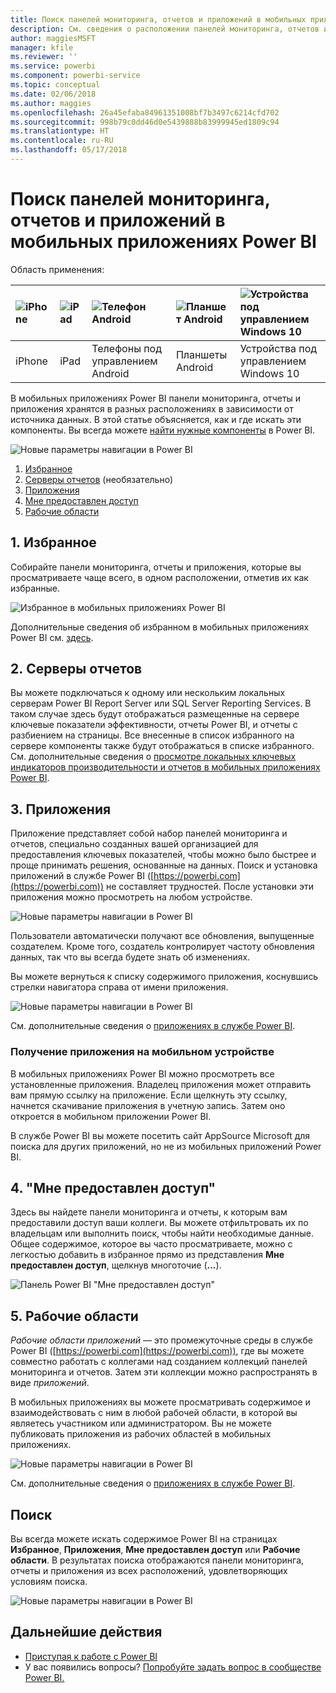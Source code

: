 ```yaml
---
title: Поиск панелей мониторинга, отчетов и приложений в мобильных приложениях Power BI
description: См. сведения о расположении панелей мониторинга, отчетов и приложений в мобильных приложениях Power BI в зависимости от источника данных.
author: maggiesMSFT
manager: kfile
ms.reviewer: ''
ms.service: powerbi
ms.component: powerbi-service
ms.topic: conceptual
ms.date: 02/06/2018
ms.author: maggies
ms.openlocfilehash: 26a45efaba84961351008bf7b3497c6214cfd702
ms.sourcegitcommit: 998b79c0dd46d0e5439888b83999945ed1809c94
ms.translationtype: HT
ms.contentlocale: ru-RU
ms.lasthandoff: 05/17/2018
---
```

# <a name="find-your-dashboards-reports-and-apps-in-the-power-bi-mobile-apps"></a>Поиск панелей мониторинга, отчетов и приложений в мобильных приложениях Power BI
Область применения:

| ![iPhone](media/mobile-apps-find-content-mobile-devices/iphone-logo-50-px.png) | ![iPad](media/mobile-apps-find-content-mobile-devices/ipad-logo-50-px.png) | ![Телефон Android](media/mobile-apps-find-content-mobile-devices/android-phone-logo-50-px.png) | ![Планшет Android](media/mobile-apps-find-content-mobile-devices/android-tablet-logo-50-px.png) | ![Устройства под управлением Windows 10](media/mobile-apps-find-content-mobile-devices/win-10-logo-50-px.png) |
|:--- |:--- |:--- |:--- |:--- |
| iPhone |iPad |Телефоны под управлением Android |Планшеты Android |Устройства под управлением Windows 10 |

В мобильных приложениях Power BI панели мониторинга, отчеты и приложения хранятся в разных расположениях в зависимости от источника данных. В этой статье объясняется, как и где искать эти компоненты. Вы всегда можете [найти нужные компоненты](mobile-apps-find-content-mobile-devices.md#search) в Power BI. 

![Новые параметры навигации в Power BI](media/mobile-apps-find-content-mobile-devices/power-bi-mobile-find-content.png)

1. [Избранное](mobile-apps-find-content-mobile-devices.md#1-favorites)
2. [Серверы отчетов](mobile-apps-find-content-mobile-devices.md#2-report-servers) (необязательно)
3. [Приложения](mobile-apps-find-content-mobile-devices.md#3-apps)
4. [Мне предоставлен доступ](mobile-apps-find-content-mobile-devices.md#4-shared-with-me)
5. [Рабочие области](mobile-apps-find-content-mobile-devices.md#5-workspaces)

## <a name="1-favorites"></a>1. Избранное
Собирайте панели мониторинга, отчеты и приложения, которые вы просматриваете чаще всего, в одном расположении, отметив их как избранные. 

![Избранное в мобильных приложениях Power BI](media/mobile-apps-find-content-mobile-devices/power-bi-android-favorites-reports.png)

Дополнительные сведения об избранном в мобильных приложениях Power BI см. [здесь](mobile-apps-favorites.md).

## <a name="2-report-servers"></a>2. Серверы отчетов
Вы можете подключаться к одному или нескольким локальных серверам Power BI Report Server или SQL Server Reporting Services. В таком случае здесь будут отображаться размещенные на сервере ключевые показатели эффективности, отчеты Power BI, и отчеты с разбиением на страницы. Все внесенные в список избранного на сервере компоненты также будут отображаться в списке избранного. См. дополнительные сведения о [просмотре локальных ключевых индикаторов производительности и отчетов в мобильных приложениях Power BI](mobile-app-ssrs-kpis-mobile-on-premises-reports.md).

## <a name="3-apps"></a>3. Приложения
Приложение представляет собой набор панелей мониторинга и отчетов, специально созданных вашей организацией для предоставления ключевых показателей, чтобы можно было быстрее и проще принимать решения, основанные на данных. Поиск и установка приложений в службе Power BI ([https://powerbi.com](https://powerbi.com)) не составляет трудностей. После установки эти приложения можно просмотреть на любом устройстве. 

![Новые параметры навигации в Power BI](media/mobile-apps-find-content-mobile-devices/power-bi-apps-mobile-apps.png)

Пользователи автоматически получают все обновления, выпущенные создателем. Кроме того, создатель контролирует частоту обновления данных, так что вы всегда будете знать об изменениях.

Вы можете вернуться к списку содержимого приложения, коснувшись стрелки навигатора справа от имени приложения.

![Новые параметры навигации в Power BI](media/mobile-apps-find-content-mobile-devices/power-bi-it-spend-app-android.png)

См. дополнительные сведения о [приложениях в службе Power BI](service-install-use-apps.md).

### <a name="get-an-app-on-a-mobile-device"></a>Получение приложения на мобильном устройстве
В мобильных приложениях Power BI можно просмотреть все установленные приложения. Владелец приложения может отправить вам прямую ссылку на приложение. Если щелкнуть эту ссылку, начнется скачивание приложения в учетную запись. Затем оно откроется в мобильном приложении Power BI. 

В службе Power BI вы можете посетить сайт AppSource Microsoft для поиска для других приложений, но не из мобильных приложений Power BI. 

## <a name="4-shared-with-me"></a>4. "Мне предоставлен доступ"
Здесь вы найдете панели мониторинга и отчеты, к которым вам предоставили доступ ваши коллеги. Вы можете отфильтровать их по владельцам или выполнить поиск, чтобы найти необходимые данные. Общее содержимое, которое вы часто просматриваете, можно с легкостью добавить в избранное прямо из представления **Мне предоставлен доступ**, щелкнув многоточие (**...**).

![Панель Power BI "Мне предоставлен доступ"](media/mobile-apps-find-content-mobile-devices/power-bi-android-shared-fave.png)

## <a name="5-workspaces"></a>5. Рабочие области
*Рабочие области приложений* — это промежуточные среды в службе Power BI ([https://powerbi.com](https://powerbi.com)), где вы можете совместно работать с коллегами над созданием коллекций панелей мониторинга и отчетов. Затем эти коллекции можно распространять в виде *приложений*. 

В мобильных приложениях вы можете просматривать содержимое и взаимодействовать с ним в любой рабочей области, в которой вы являетесь участником или администратором. Вы не можете публиковать приложения из рабочих областей в мобильных приложениях.

![Новые параметры навигации в Power BI](media/mobile-apps-find-content-mobile-devices/power-bi-mobile-workspaces-home-android.png)

См. дополнительные сведения о [приложениях в службе Power BI](service-install-use-apps.md).

## <a name="search"></a>Поиск
Вы всегда можете искать содержимое Power BI на страницах **Избранное**, **Приложения**, **Мне предоставлен доступ** или **Рабочие области**. В результатах поиска отображаются панели мониторинга, отчеты и приложения из всех расположений, удовлетворяющих условиям поиска. 

![Новые параметры навигации в Power BI](media/mobile-apps-find-content-mobile-devices/power-bi-mobile-search.png)

## <a name="next-steps"></a>Дальнейшие действия
* [Приступая к работе с Power BI](service-get-started.md)
* У вас появились вопросы? [Попробуйте задать вопрос в сообществе Power BI.](http://community.powerbi.com/)

